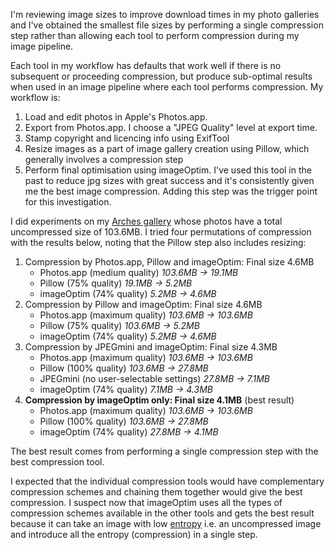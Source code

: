 <!--
.. title: Smaller images with single-step compression
.. slug: smaller-images-with-single-step-compression
.. date: 2018-04-14 06:38:45 UTC+10:00
.. tags: 
.. category: 
.. link: 
.. description: 
.. spellcheck_exceptions: ExifTool, imageOptim, licencing, JPEG, JPEGmini, resize, resizing, selectable
.. type: text
-->

I'm reviewing image sizes to improve download times in my photo galleries and I've obtained the smallest file sizes by performing a single compression step rather than allowing each tool to perform compression during my image pipeline.

Each tool in my workflow has defaults that work well if there is no subsequent or proceeding compression, but produce sub-optimal results when used in an image pipeline where each tool performs compression. My workflow is:

1. Load and edit photos in Apple's Photos.app. 
1. Export from Photos.app. I choose a "JPEG Quality" level at export time.
1. Stamp copyright and licencing info using ExifTool
1. Resize images as a part of image gallery creation using Pillow, which generally involves a compression step
1. Perform final optimisation using imageOptim. I've used this tool in the past to reduce jpg sizes with great success and it's consistently given me the best image compression. Adding this step was the trigger point for this investigation.

I did experiments on my [Arches gallery](https://images.wordspeak.org/arches/) whose photos have a total uncompressed size of 103.6MB. I tried four permutations of compression with the results below, noting that the Pillow step also includes resizing:

1. Compression by Photos.app, Pillow and imageOptim: Final size 4.6MB
    * Photos.app (medium quality) _103.6MB &#8594; 19.1MB_
    * Pillow (75% quality) _19.1MB &#8594; 5.2MB_
    * imageOptim (74% quality) _5.2MB &#8594; 4.6MB_
2. Compression by Pillow and imageOptim: Final size 4.6MB
    * Photos.app (maximum quality) _103.6MB &#8594; 103.6MB_
    * Pillow (75% quality) _103.6MB &#8594; 5.2MB_
    * imageOptim (74% quality) _5.2MB &#8594; 4.6MB_
3. Compression by JPEGmini and imageOptim: Final size 4.3MB
    * Photos.app (maximum quality) _103.6MB &#8594; 103.6MB_
    * Pillow (100% quality) _103.6MB &#8594; 27.8MB_
    * JPEGmini (no user-selectable settings) _27.8MB &#8594; 7.1MB_
    * imageOptim (74% quality) _7.1MB &#8594; 4.3MB_
4. **Compression by imageOptim only: Final size 4.1MB** (best result)
    * Photos.app (maximum quality) _103.6MB &#8594; 103.6MB_
    * Pillow (100% quality) _103.6MB &#8594; 27.8MB_
    * imageOptim (74% quality) _27.8MB &#8594; 4.1MB_

The best result comes from performing a single compression step with the best compression tool. 

I expected that the individual compression tools would have complementary compression schemes and chaining them together would give the best compression. I suspect now that imageOptim uses all the types of compression schemes available in the other tools and gets the best result because it can take an image with low [entropy](https://en.wikipedia.org/wiki/Entropy_(information_theory)) i.e. an uncompressed image and introduce all the entropy (compression) in a single step.
